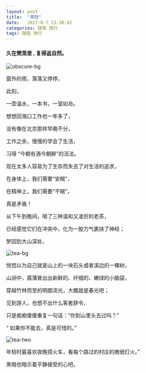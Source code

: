 ```yaml
---
layout: post
title:  "茶隐"
date:   2017-8-7 13:36:42
categories: 随笔 旅行
tags: 随笔 旅行
---
```

#### 久在樊笼里 , 复得返自然。

![obscure-bg](http://i.imgur.com/NmPReG7.jpg)

窗外的雨，落落又停停，

此刻，

一壶温水，一本书，一室如舟。

想想回海口工作也一年多了，

没有像在北京那样早晚不分，

工作之余，慢慢的学会了生活，

习得 “今朝有酒今朝醉”的活法。

现在太多人容易为了生存而失去了对生活的追求，

在身体上，我们需要“安眠”，

在精神上，我们需要“不眠”，

真是矛盾！

从下午到晚间，喝了三种温和又凌厉的老茶，

已经感觉它们在冲突中，化为一股力气裹挟了神经；

梦回到大山深处，

![tea-bg](http://i.imgur.com/5gkZnEO.jpg)

恍惚以为自己就是山上的一块石头或者溪边的一棵树，

山涧中，菖蒲冒出出新鲜的、纤细的、嫩绿的小脑袋，

穿越竹林而至的明朗流光，大概就是春光吧；

见到游人，也想不出什么客套辞令，

只是痴痴傻傻重复一句话：“你到山里头去过吗？” 

“ 如果你不能去，真是可惜的。” 

![tea-two](http://i.imgur.com/dUkEcpf.jpg)

年轻时最喜欢夜晚搭火车，看每个路过的村庄的微弱灯火。”

黑暗也暗示着平静接受的心吧。